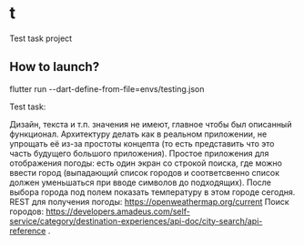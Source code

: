 # t

Test task project

## How to launch?

flutter run --dart-define-from-file=envs/testing.json

Test task:

Дизайн, текста и т.п. значения не имеют, главное чтобы был описанный функционал. Архитектуру делать как в реальном приложении, не упрощать её из-за простоты концепта (то есть представить что это часть будущего большого приложения).
Простое приложения для отображения погоды: есть один экран со строкой поиска, где можно ввести город (выпадающий список городов и соответсвенно список должен уменьшаться при вводе символов до подходящих). После выбора города под полем показать температуру в этом городе сегодня.
REST для получения погоды: https://openweathermap.org/current
Поиск городов: https://developers.amadeus.com/self-service/category/destination-experiences/api-doc/city-search/api-reference .